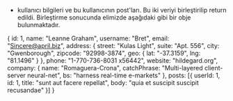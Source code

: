 - kullanıcı bilgileri ve bu kullanıcının post'ları. Bu iki veriyi birleştirilip return edildi. Birleştirme sonucunda elimizde aşağıdaki gibi bir obje bulunmaktadır.

 {
 	id: 1,
 	name: "Leanne Graham",
 	username: "Bret",
 	email: "Sincere@april.biz",
 	address: {
 		street: "Kulas Light",
 		suite: "Apt. 556",
 		city: "Gwenborough",
 		zipcode: "92998-3874",
 		geo: {
 			lat: "-37.3159",
 			lng: "81.1496"
 		}
 	},
 	phone: "1-770-736-8031 x56442",
 	website: "hildegard.org",
 	company: {
 		name: "Romaguera-Crona",
 		catchPhrase: "Multi-layered client-server neural-net",
 		bs: "harness real-time e-markets"
 	},
 	posts: [{
 		userId: 1,
 		id: 1,
 		title: "sunt aut facere repellat",
 		body: "quia et suscipit suscipit recusandae"
 	}]
 }